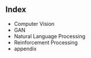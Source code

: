 ## Index

- Computer Vision
- GAN
- Natural Language Processing
- Reinforcement Processing
- appendix

